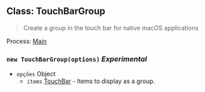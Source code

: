 ## Class: TouchBarGroup

> Create a group in the touch bar for native macOS applications

Process: [Main](../tutorial/quick-start.md#main-process)

### `new TouchBarGroup(options)` *Experimental*

* `opções` Object 
  * `items` [TouchBar](touch-bar.md) - Items to display as a group.